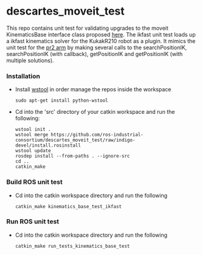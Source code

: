 # descartes_moveit_test
This repo contains unit test for validating upgrades to the moveit KinematicsBase interface class proposed [here](https://github.com/ros-planning/moveit_core/pull/231).  The ikfast unit test loads up a ikfast kinematics solver for the KukakR210 robot as a plugin.  It mimics the unit test for the [pr2 arm](https://github.com/ros-planning/moveit_pr2/blob/indigo-devel/pr2_moveit_tests/kinematics/src/test_kinematics_as_plugin.cpp) by making several calls to the searchPositionIK, searchPositionIK (with callback), getPositionIK and getPositionIK (with multiple solutions).  

### Installation

- Install [wstool](http://wiki.ros.org/wstool) in order manage the repos inside the workspace
  ```
  sudo apt-get install python-wstool
  ```

- Cd into the 'src' directory of your catkin workspace and run the following:
  ```
  wstool init . 
  wstool merge https://github.com/ros-industrial-consortium/descartes_moveit_test/raw/indigo-devel/install.rosinstall
  wstool update
  rosdep install --from-paths . --ignore-src
  cd ..
  catkin_make
  ```
  
### Build ROS unit test

- Cd into the catkin workspace directory and run the following

  ```
  catkin_make kinematics_base_test_ikfast
  ```
  
### Run ROS unit test
- Cd into the catkin workspace directory and run the following

  ```
  catkin_make run_tests_kinematics_base_test
  ```
